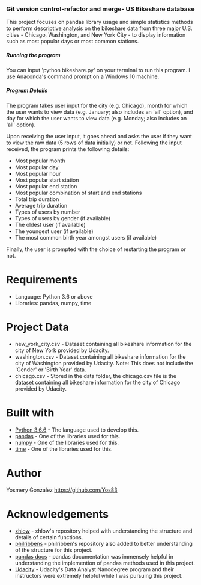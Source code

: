 ### Git version control-refactor and merge- US Bikeshare database
This project focuses on pandas library usage and simple statistics methods to perform descriptive analysis on the bikeshare data from three major U.S. cities - Chicago, Washington, and New York City - to display information such as most popular days or most common stations.

##### Running the program

You can input 'python bikeshare.py' on your terminal to run this program. I use Anaconda's command prompt on a Windows 10 machine.

##### Program Details

The program takes user input for the city (e.g. Chicago), month for which the user wants to view data (e.g. January; also includes an 'all' option), and day for which the user wants to view data (e.g. Monday; also includes an 'all' option).

Upon receiving the user input, it goes ahead and asks the user if they want to view the raw data (5 rows of data initially) or not. Following the input received, the program prints the following details:

* Most popular month
* Most popular day
* Most popular hour
* Most popular start station
* Most popular end station
* Most popular combination of start and end stations
* Total trip duration
* Average trip duration
* Types of users by number
* Types of users by gender (if available)
* The oldest user (if available)
* The youngest user (if available)
* The most common birth year amongst users (if available)


Finally, the user is prompted with the choice of restarting the program or not.

# Requirements

* Language: Python 3.6 or above
* Libraries: pandas, numpy, time

# Project Data

* new_york_city.csv - Dataset containing all bikeshare information for the city of New York provided by Udacity.
* washington.csv - Dataset containing all bikeshare information for the city of Washington provided by Udacity. Note: This does not include the 'Gender' or 'Birth Year' data.
* chicago.csv - Stored in the data folder, the chicago.csv file is the dataset containing all bikeshare information for the city of Chicago provided by Udacity.


# Built with

* [Python 3.6.6](https://www.python.org/) - The language used to develop this.
* [pandas](https://pandas.pydata.org/) - One of the libraries used for this.
* [numpy](http://www.numpy.org/) - One of the libraries used for this.
* [time](https://docs.python.org/2/library/time.html) - One of the libraries used for this.

# Author
Yosmery Gonzalez https://github.com/Yos83

# Acknowledgements

* [xhlow](https://github.com/xhlow) - xhlow's repository helped with understanding the structure and details of certain functions.
* [philribbens](https://github.com/philribbens) - philribben's repository also added to better understanding of the structure for this project.
* [pandas docs](http://pandas.pydata.org/pandas-docs/stable/) - pandas documentation was immensely helpful in understanding the implemention of pandas methods used in this project.
* [Udacity](https://udacity.com) - Udacity's Data Analyst Nanodegree program and their instructors were extremely helpful while I was pursuing this project.
